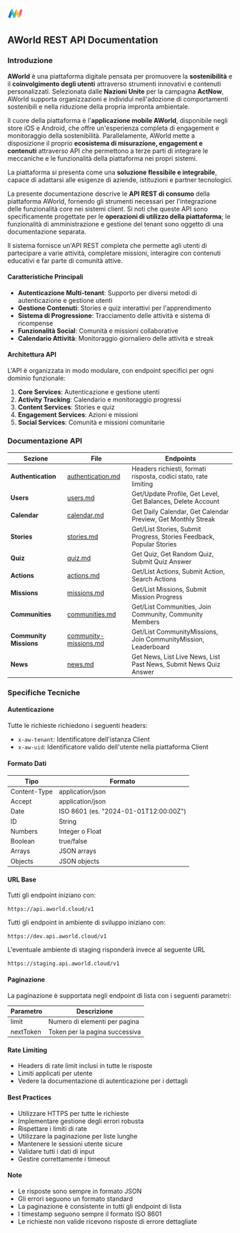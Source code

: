 <img src="./assets/aw_logo.png" alt="AWorld Logo" width="35" style="vertical-align: middle" />

## AWorld REST API Documentation

### Introduzione

**AWorld** è una piattaforma digitale pensata per promuovere la **sostenibilità** e il **coinvolgimento degli utenti** attraverso strumenti innovativi e contenuti personalizzati. Selezionata dalle **Nazioni Unite** per la campagna **ActNow**, AWorld supporta organizzazioni e individui nell'adozione di comportamenti sostenibili e nella riduzione della propria impronta ambientale.

Il cuore della piattaforma è l'**applicazione mobile AWorld**, disponibile negli store iOS e Android, che offre un'esperienza completa di engagement e monitoraggio della sostenibilità. Parallelamente, AWorld mette a disposizione il proprio **ecosistema di misurazione, engagement e contenuti** attraverso API che permettono a terze parti di integrare le meccaniche e le funzionalità della piattaforma nei propri sistemi.

La piattaforma si presenta come una **soluzione flessibile e integrabile**, capace di adattarsi alle esigenze di aziende, istituzioni e partner tecnologici.

La presente documentazione descrive le **API REST di consumo** della piattaforma AWorld, fornendo gli strumenti necessari per l'integrazione delle funzionalità core nei sistemi client. Si noti che queste API sono specificamente progettate per le **operazioni di utilizzo della piattaforma**; le funzionalità di amministrazione e gestione del tenant sono oggetto di una documentazione separata.

Il sistema fornisce un'API REST completa che permette agli utenti di partecipare a varie attività, completare missioni, interagire con contenuti educativi e far parte di comunità attive.

#### Caratteristiche Principali

- **Autenticazione Multi-tenant**: Supporto per diversi metodi di autenticazione e gestione utenti
- **Gestione Contenuti**: Stories e quiz interattivi per l'apprendimento
- **Sistema di Progressione**: Tracciamento delle attività e sistema di ricompense
- **Funzionalità Social**: Comunità e missioni collaborative
- **Calendario Attività**: Monitoraggio giornaliero delle attività e streak

#### Architettura API

L'API è organizzata in modo modulare, con endpoint specifici per ogni dominio funzionale:

1. **Core Services**: Autenticazione e gestione utenti
2. **Activity Tracking**: Calendario e monitoraggio progressi
3. **Content Services**: Stories e quiz
4. **Engagement Services**: Azioni e missioni
5. **Social Services**: Comunità e missioni comunitarie

### Documentazione API

| Sezione                | File                                                     | Endpoints                                                            |
| ---------------------- | -------------------------------------------------------- | -------------------------------------------------------------------- |
| **Authentication**     | [authentication.md](./docs/01-authentication.md)         | Headers richiesti, formati risposta, codici stato, rate limiting     |
| **Users**              | [users.md](./docs/02-users.md)                           | Get/Update Profile, Get Level, Get Balances, Delete Account          |
| **Calendar**           | [calendar.md](./docs/03-calendar.md)                     | Get Daily Calendar, Get Calendar Preview, Get Monthly Streak         |
| **Stories**            | [stories.md](./docs/04-stories.md)                       | Get/List Stories, Submit Progress, Stories Feedback, Popular Stories |
| **Quiz**               | [quiz.md](./docs/05-quiz.md)                             | Get Quiz, Get Random Quiz, Submit Quiz Answer                        |
| **Actions**            | [actions.md](./docs/06-actions.md)                       | Get/List Actions, Submit Action, Search Actions                      |
| **Missions**           | [missions.md](./docs/07-missions.md)                     | Get/List Missions, Submit Mission Progress                           |
| **Communities**        | [communities.md](./docs/08-communities.md)               | Get/List Communities, Join Community, Community Members              |
| **Community Missions** | [community-missions.md](./docs/09-community-missions.md) | Get/List CommunityMissions, Join CommunityMission, Leaderboard       |
| **News**               | [news.md](./docs/10-news.md)                             | Get News, List Live News, List Past News, Submit News Quiz Answer    |

### Specifiche Tecniche

#### Autenticazione
Tutte le richieste richiedono i seguenti headers:
- `x-aw-tenant`: Identificatore dell'istanza Client
- `x-aw-uid`: Identificatore valido dell'utente nella piattaforma Client

#### Formato Dati
| Tipo         | Formato                               |
| ------------ | ------------------------------------- |
| Content-Type | application/json                      |
| Accept       | application/json                      |
| Date         | ISO 8601 (es. "2024-01-01T12:00:00Z") |
| ID           | String                                |
| Numbers      | Integer o Float                       |
| Boolean      | true/false                            |
| Arrays       | JSON arrays                           |
| Objects      | JSON objects                          |

#### URL Base
Tutti gli endpoint iniziano con:
```
https://api.aworld.cloud/v1
```

Tutti gli endpoint in ambiente di sviluppo iniziano con:
```
https://dev.api.aworld.cloud/v1
```

L'eventuale ambiente di staging risponderà invece al seguente URL
```
https://staging.api.aworld.cloud/v1
```

#### Paginazione
La paginazione è supportata negli endpoint di lista con i seguenti parametri:

| Parametro | Descrizione                    |
| --------- | ------------------------------ |
| limit     | Numero di elementi per pagina  |
| nextToken | Token per la pagina successiva |

#### Rate Limiting
- Headers di rate limit inclusi in tutte le risposte
- Limiti applicati per utente
- Vedere la documentazione di autenticazione per i dettagli

#### Best Practices
- Utilizzare HTTPS per tutte le richieste
- Implementare gestione degli errori robusta
- Rispettare i limiti di rate
- Utilizzare la paginazione per liste lunghe
- Mantenere le sessioni utente sicure
- Validare tutti i dati di input
- Gestire correttamente i timeout

#### Note
- Le risposte sono sempre in formato JSON
- Gli errori seguono un formato standard
- La paginazione è consistente in tutti gli endpoint di lista
- I timestamp seguono sempre il formato ISO 8601
- Le richieste non valide ricevono risposte di errore dettagliate
